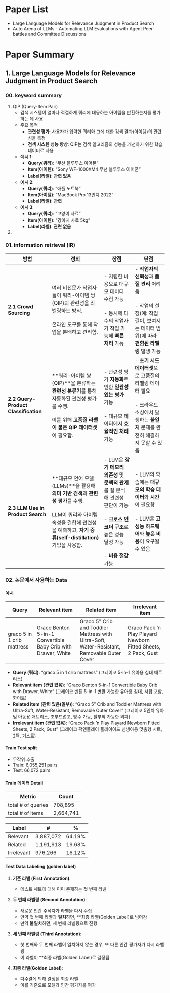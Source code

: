 # Paper List
- Large Language Models for Relevance Judgment in Product Search
- Auto Arena of LLMs - Automating LLM Evaluations with Agent Peer-battles and Committee Discussions

# Paper Summary
## 1. Large Language Models for Relevance Judgment in Product Search
### 00. keyword summary
1. QIP (Query-Item Pair)
	- 검색 시스템이 얼마나 적절하게 쿼리에 대응하는 아이템을 반환하는지를 평가하는 데 사용
	- 주요 목적
		- **관련성 평가**: 사용자가 입력한 쿼리와 그에 대한 검색 결과(아이템)의 관련성을 측정
		- **검색 시스템 성능 향상**: QIP는 검색 알고리즘의 성능을 개선하기 위한 학습 데이터로 사용
	- **예시 1**:
		- **Query(쿼리)**: “무선 블루투스 이어폰”
		- **Item(아이템)**: “Sony WF-1000XM4 무선 블루투스 이어폰”
		- **Label(라벨)**: **관련 있음**
	- **예시 2**:
		- **Query(쿼리)**: “애플 노트북”
		- **Item(아이템)**: “MacBook Pro 13인치 2022”
		- **Label(라벨)**: **관련**
	- **예시 3**:
		- **Query(쿼리)**: “고양이 사료”
		- **Item(아이템)**: “강아지 사료 5kg”
		- **Label(라벨)**: **관련 없음**
3. 
### 01. information retrieval (IR)
| **방법**                               | **정의**                                                                                                                               | **장점**                                                                                                            | **단점**                                                                                      |
| ------------------------------------ | ------------------------------------------------------------------------------------------------------------------------------------ | ----------------------------------------------------------------------------------------------------------------- | ------------------------------------------------------------------------------------------- |
| **2.1 Crowd Sourcing**               | 여러 비전문가 작업자들이 쿼리-아이템 쌍(QIP)의 관련성을 라벨링하는 방식. <br><br>온라인 도구를 통해 작업을 분배하고 관리함.                                                         | - 저렴한 비용으로 대규모 데이터 수집 가능<br><br> - 동시에 다수의 작업자가 작업 가능해 **빠른 처리** 가능                                               | - **작업자의 신뢰성**과 **품질 관리** 어려움<br><br> - 작업의 설정(예: 작업 길이, 보여지는 데이터 범위)에 따라 **편향된 라벨링** 발생 가능 |
| **2.2 Query-Product Classification** | **쿼리-아이템 쌍(QIP)**을 분류하는 **관련성 분류기**를 통해 자동화된 관련성 평가를 수행. <br><br>이를 위해 **고품질 라벨이 붙은 QIP 데이터셋**이 필요함.                                 | - 관련성 평가 **자동화**로 인한 **일관성 있는 평가** 가능<br><br> - 대규모 데이터에서 **효율적인 처리** 가능                                          | - **초기 시드 데이터셋**으로 고품질의 라벨링 데이터 필요<br><br> - 크라우드 소싱에서 발생하는 **불일치** 문제를 완전히 해결하지 못할 수 있음    |
| **2.3 LLM Use in Product Search**    | **대규모 언어 모델(LLMs)**을 활용해 **의미 기반 검색**과 **관련성 평가**를 수행. <br><br>LLM이 쿼리와 아이템 속성을 결합해 관련성을 예측하고, **자기 증류(self-distillation)** 기법을 사용함. | - LLM은 **장기 메모리 의존성** 및 **문맥적 관계**를 잘 분석해 관련성 판단이 가능<br><br> - **크로스 인코더 구조**로 높은 성능 달성 가능<br><br> - **비용 절감** 가능 | - LLM의 학습에는 **대규모의 학습 데이터**와 **시간**이 필요함<br><br> - LLM은 **고성능 하드웨어**와 **높은 비용**이 요구될 수 있음   |
### 02. 논문에서 사용하는 Data
#### 예시

| **Query**                  | **Relevant item**                                            | **Related item**                                                                           | **Irrelevant item**                                            |
| -------------------------- | ------------------------------------------------------------ | ------------------------------------------------------------------------------------------ | -------------------------------------------------------------- |
| graco 5 in 1 crib mattress | Graco Benton 5-in-1 Convertible Baby Crib with Drawer, White | Graco 5" Crib and Toddler Mattress with Ultra-Soft, Water-Resistant, Removable Outer Cover | Graco Pack ’n Play Playard Newborn Fitted Sheets, 2 Pack, Gust |
- **Query (쿼리)**: “graco 5 in 1 crib mattress” (그레이코 5-in-1 유아용 침대 매트리스)
- **Relevant item (관련 있음)**: “Graco Benton 5-in-1 Convertible Baby Crib with Drawer, White” (그레이코 벤튼 5-in-1 변환 가능한 유아용 침대, 서랍 포함, 화이트)
- **Related item (관련 있음(일부))**: “Graco 5” Crib and Toddler Mattress with Ultra-Soft, Water-Resistant, Removable Outer Cover” (그레이코 5인치 유아 및 아동용 매트리스, 초부드럽고, 방수 가능, 탈부착 가능한 외피)
- **Irrelevant item (관련 없음)**: “Graco Pack ’n Play Playard Newborn Fitted Sheets, 2 Pack, Gust” (그레이코 팩앤플레이 플레이아드 신생아용 맞춤형 시트, 2팩, 거스트)
#### Train Test split
 - 무작위 추출
 - Train: 6,055,251 pairs
 - Test: 66,072 pairs
#### Train 데이터 Detail

| **Metric**         | **Count** |
| ------------------ | --------- |
| total # of queries | 708,895   |
| total # of items   | 2,664,741 |

| **Label**  | **#**     | **%**  |
| ---------- | --------- | ------ |
| Relevant   | 3,887,072 | 64.19% |
| Related    | 1,191,913 | 19.68% |
| Irrelevant | 976,266   | 16.12% |
#### Test Data Labeling (golden label)
1. **기존 라벨 (First Annotation)**: 
   - 테스트 세트에 대해 이미 존재하는 첫 번째 라벨

2. **두 번째 라벨링 (Second Annotation)**:
   - 새로운 인간 주석자가 라벨을 다시 수집
   - 만약 첫 번째 라벨과 **일치**하면, **최종 라벨(Golden Label)로 넘어감
   - 만약 **불일치**하면, 세 번째 라벨링으로 진행

3. **세 번째 라벨링 (Third Annotation)**:
   - 첫 번째와 두 번째 라벨이 일치하지 않는 경우, 또 다른 인간 평가자가 다시 라벨링
   - 이 라벨이 **최종 라벨(Golden Label)로 결정됨
   
4. **최종 라벨(Golden Label)**:
   - 다수결에 의해 결정된 최종 라벨
   - 이를 기준으로 모델과 인간 평가자를 평가